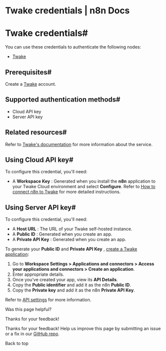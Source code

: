 # Twake credentials | n8n Docs

[ ](https://github.com/n8n-io/n8n-docs/edit/main/docs/integrations/builtin/credentials/twake.md "Edit this page")

# Twake credentials#

You can use these credentials to authenticate the following nodes:

  * [Twake](../../app-nodes/n8n-nodes-base.twake/)

## Prerequisites#

Create a [Twake](https://twake.app/) account.

## Supported authentication methods#

  * Cloud API key
  * Server API key

## Related resources#

Refer to [Twake's documentation](https://doc.twake.app/developers-api/api-reference) for more information about the service.

## Using Cloud API key#

To configure this credential, you'll need:

  * A **Workspace Key** : Generated when you install the **n8n** application to your Twake Cloud environment and select **Configure**. Refer to [How to connect n8n to Twake](https://help.twake.app/en/latest/applications/connectors/index.html#how-to-connect-n8n-to-twake) for more detailed instructions.

## Using Server API key#

To configure this credential, you'll need:

  * A **Host URL** : The URL of your Twake self-hosted instance.
  * A **Public ID** : Generated when you create an app.
  * A **Private API Key** : Generated when you create an app.

To generate your **Public ID** and **Private API Key** , [create a Twake application](https://doc.twake.app/developers-api/get-started/create-your-first-application): 

  1. Go to **Workspace Settings > Applications and connectors > Access your applications and connectors > Create an application**.
  2. Enter appropriate details.
  3. Once you've created your app, view its **API Details**.
  4. Copy the **Public identifier** and add it as the n8n **Public ID**.
  5. Copy the **Private key** and add it as the n8n **Private API Key**.

Refer to [API settings](https://doc.twake.app/developers-api/get-started/create-your-first-application#id-3.-api-settings) for more information.

Was this page helpful? 

Thanks for your feedback! 

Thanks for your feedback! Help us improve this page by submitting an issue or a fix in our [GitHub repo](https://github.com/n8n-io/n8n-docs). 

Back to top